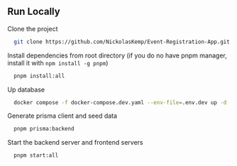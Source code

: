 ## Run Locally

Clone the project

```bash
  git clone https://github.com/NickolasKemp/Event-Registration-App.git
```

Install dependencies from root directory (if you do no have pnpm manager, install it with `npm install -g pnpm`)

```bash
  pnpm install:all
```

Up database

```bash
  docker compose -f docker-compose.dev.yaml --env-file=.env.dev up -d
```

Generate prisma client and seed data

```bash
  pnpm prisma:backend
```

Start the backend server and frontend servers

```bash
  pnpm start:all
```

